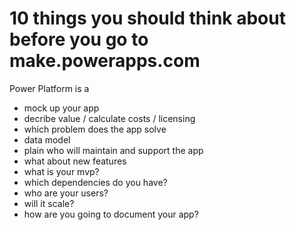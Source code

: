 # 10 things you should think about before you go to make.powerapps.com

Power Platform is a 


* mock up your app
* decribe value / calculate costs / licensing
* which problem does the app solve
* data model
* plain who will maintain and support the app
* what about new features
* what is your mvp?
* which dependencies do you have? 
* who are your users? 
* will it scale?
* how are you going to document your app? 
